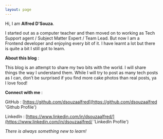 ```yaml
---
layout: page
---
```

Hi, I am **Alfred D'Souza**.

I started out as a computer teacher and then moved on to working as Tech Support agent / Subject Matter Expert / Team Lead. But now I am a Frontend developer and enjoying every bit of it. I have learnt a lot but there is quite a bit I still got to learn.

**About this blog** :

This blog is an attempt to share my two bits with the world. I will share things the way I understand them. While I will try to post as many tech posts as I can, don’t be surprised if you find more cake photos than real posts, ya I love food!

**Connect with me** :

GitHub : [https://github.com/dsouzaalfred](https://github.com/dsouzaalfred 'Github Profile')

LinkedIn : [https://www.linkedin.com/in/dsouzaalfred/](https://www.linkedin.com/in/dsouzaalfred/ 'LinkedIn Profile')

_There is always something new to learn!_
